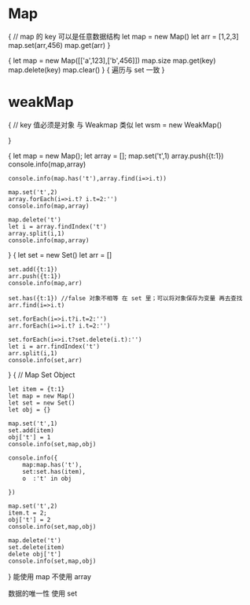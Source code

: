 # Map

{
    // map 的 key 可以是任意数据结构
    let map = new Map()
    let arr = [1,2,3]
    map.set(arr,456)
    map.get(arr)
}

{
    let map = new Map([['a',123],['b',456]])
    map.size
    map.get(key)
    map.delete(key)
    map.clear()
}
{
    遍历与 set 一致
}

# weakMap
{
    // key 值必须是对象 与 Weakmap 类似
    let wsm = new WeakMap()

}

{
    let map = new Map();
    let array = [];
    map.set('t',1)
    array.push({t:1})
    console.info(map,array)

    console.info(map.has('t'),array.find(i=>i.t))

    map.set('t',2)
    array.forEach(i=>i.t? i.t=2:'')
    console.info(map,array)
    
    map.delete('t')
    let i = array.findIndex('t')
    array.split(i,1)
    console.info(map,array)
    
}
{
    let set = new Set()
    let arr = []

    set.add({t:1})
    arr.push({t:1})
    console.info(map,arr)
     
    set.has({t:1}) //false 对象不相等 在 set 里；可以将对象保存为变量 再去查找
    arr.find(i=>i.t)

    set.forEach(i=>i.t?i.t=2:'')
    arr.forEach(i=>i.t? i.t=2:'')

    set.forEach(i=>i.t?set.delete(i.t):'')
    let i = arr.findIndex('t')
    arr.split(i,1)
    console.info(set,arr)
}
{
    // Map Set Object

    let item = {t:1}
    let map = new Map()
    let set = new Set()
    let obj = {}

    map.set('t',1)
    set.add(item)
    obj['t'] = 1
    console.info(set,map,obj)

    console.info({
        map:map.has('t'),
        set:set.has(item),
        o  :'t' in obj

    })

    map.set('t',2)
    item.t = 2;
    obj['t'] = 2
    console.info(set,map,obj)

    map.delete('t')
    set.delete(item)
    delete obj['t']
    console.info(set,map,obj)
    

}
能使用 map 不使用 array

数据的唯一性  使用 set